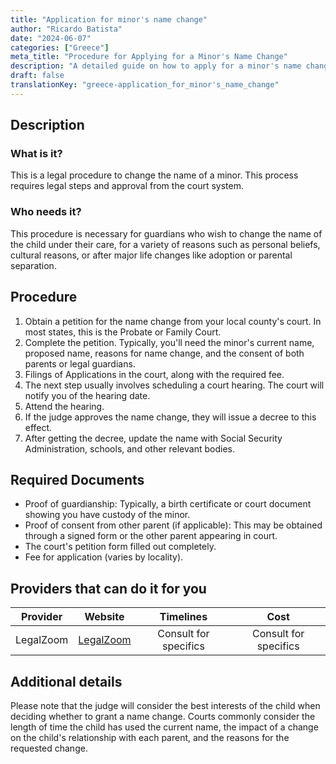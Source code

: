 ```yaml
---
title: "Application for minor's name change"
author: "Ricardo Batista"
date: "2024-06-07"
categories: ["Greece"]
meta_title: "Procedure for Applying for a Minor's Name Change"
description: "A detailed guide on how to apply for a minor's name change procedure"
draft: false
translationKey: "greece-application_for_minor's_name_change"
---
```


## Description
### What is it?
This is a legal procedure to change the name of a minor. This process requires legal steps and approval from the court system.

### Who needs it?
This procedure is necessary for guardians who wish to change the name of the child under their care, for a variety of reasons such as personal beliefs, cultural reasons, or after major life changes like adoption or parental separation.

## Procedure
1. Obtain a petition for the name change from your local county's court. In most states, this is the Probate or Family Court.
2. Complete the petition. Typically, you'll need the minor's current name, proposed name, reasons for name change, and the consent of both parents or legal guardians.
3. Filings of Applications in the court, along with the required fee.
4. The next step usually involves scheduling a court hearing. The court will notify you of the hearing date.
5. Attend the hearing.
6. If the judge approves the name change, they will issue a decree to this effect.
7. After getting the decree, update the name with Social Security Administration, schools, and other relevant bodies.

## Required Documents
* Proof of guardianship: Typically, a birth certificate or court document showing you have custody of the minor.
* Proof of consent from other parent (if applicable): This may be obtained through a signed form or the other parent appearing in court.
* The court's petition form filled out completely.
* Fee for application (varies by locality).

## Providers that can do it for you

| Provider        |     Website     |     Timelines    |       Cost      |
| --------------- | --------------- |  :-------------: | :-------------: |
| LegalZoom       | [LegalZoom](https://www.legalzoom.com) | Consult for specifics | Consult for specifics|

## Additional details
Please note that the judge will consider the best interests of the child when deciding whether to grant a name change. Courts commonly consider the length of time the child has used the current name, the impact of a change on the child's relationship with each parent, and the reasons for the requested change.

